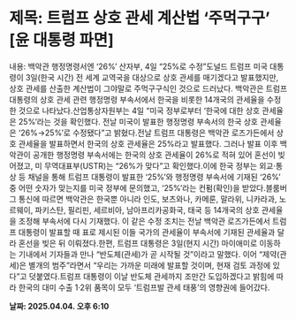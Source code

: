 # **제목: 트럼프 상호 관세 계산법 ‘주먹구구’ [윤 대통령 파면]**

  내용: 백악관 행정명령서엔 ‘26%’ 산자부, 4일 “25%로 수정”도널드 트럼프 미국 대통령이 3일(한국 시간) 전 세계 교역국을 대상으로 상호 관세를 매기겠다고 발표했지만, 상호 관세를 산출한 계산법이 그야말로 주먹구구식인 것으로 드러났다. 백악관은 트럼프 대통령의 상호 관세 관련 행정명령 부속서에서 한국을 비롯한 14개국의 관세율을 수정한 것으로 나타났다.산업통상자원부는 4일 “미국 정부로부터 ‘한국에 대한 상호 관세율은 25%’라는 것을 확인했다. 전날 미국이 발표한 행정명령 부속서의 한국 상호 관세율은 ‘26%→25%’로 수정됐다”고 밝혔다.전날 트럼프 대통령은 백악관 로즈가든에서 상호 관세율을 발표하면서 한국의 상호 관세율은 25%라고 발표했다. 그러나 발표 이후 백악관이 공개한 행정명령 부속서에는 한국의 상호 관세율이 26%로 적혀 있어 혼선이 빚어졌고, 미 무역대표부(USTR)는 “26%가 맞다”고 확인했다.이에 한국 정부는 외교·통상 등 채널을 통해 트럼프 대통령이 발표한 ‘25%’와 행정명령 부속서에 기재된 ‘26%’ 중 어떤 숫자가 맞는지를 미국 정부에 문의했고, ‘25%’라는 컨펌(확인)을 받았다.블룸버그 통신에 따르면 백악관은 한국뿐 아니라 인도, 보츠와나, 카메룬, 말라위, 니카라과, 노르웨이, 파키스탄, 필리핀, 세르비아, 남아프리카공화국, 태국 등 14개국의 상호 관세율을 조정해 부속서에 다시 기재했다. 이 같은 수정 조치는 전날 백악관 로즈가든에서 트럼프 대통령이 발표할 때 표로 제시된 이들 국가의 관세율이 부속서에 기재된 관세율과 달라 혼선을 빚은 뒤 이뤄졌다.한편, 트럼프 대통령은 3일(현지 시간) 마이애미로 이동하는 기내에서 기자들과 만나 “반도체(관세)가 곧 시작될 것”이라고 말했다. 이어 “제약(관세)은 별개의 범주”라면서 “우리는 가까운 미래에 발표할 것이며, 현재 검토 과정에 있다”고 덧붙였다.트럼프 대통령이 이날 반도체 관세까지 조만간 도입하겠다고 밝힘에 따라 한국의 대미 수출 1·2위 품목이 모두 ‘트럼프발 관세 태풍’의 영향권에 들어갔다.

  **날짜: 2025.04.04. 오후 6:10**